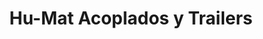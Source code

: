 ---
title: "Hu-Mat Acoplados y Trailers"
url: /caba/hu-mat-acoplados-y-trailers/
shop: piezas de automóviles
---